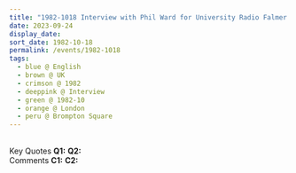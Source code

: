 ```yaml
---
title: "1982-1018 Interview with Phil Ward for University Radio Falmer of University of Sussex in Falmer (8 kms NNE of Brighton), House, 48 Brompton Square, Knightsbridge, London, UK (other dates 19, 20, 22, 23)"
date: 2023-09-24
display_date: 
sort_date: 1982-10-18
permalink: /events/1982-1018
tags:
  - blue @ English
  - brown @ UK
  - crimson @ 1982
  - deeppink @ Interview
  - green @ 1982-10
  - orange @ London
  - peru @ Brompton Square
---
```


<br>

<wave-list>
  <list-title color="DarkSeaGreen" width="55">Key Quotes</list-title>
  <list-item color="BlanchedAlmond" width="280"><b>Q1:</b> <i></i></list-item>
  <list-item color="Lavender" width="280"><b>Q2:</b> <i></i></list-item>
</wave-list>

<br>

<wave-list>
  <list-title color="DarkSeaGreen" width="55">Comments</list-title>
  <list-item color="BlanchedAlmond" width="280"><b>C1:</b> <i></i></list-item>
  <list-item color="Lavender" width="280"><b>C2:</b> <i></i></list-item>
</wave-list>